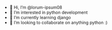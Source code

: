 - 👋 Hi, I’m @lorum-ipsum08
- 👀 I’m interested in python development
- 🌱 I’m currently learning django
- 💞️ I’m looking to collaborate on anything python :)

<!---
lorum-ipsum08/lorum-ipsum08 is a ✨ special ✨ repository because its `README.md` (this file) appears on your GitHub profile.
You can click the Preview link to take a look at your changes.
--->
